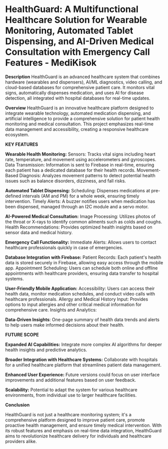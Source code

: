# HealthGuard: A Multifunctional Healthcare Solution for Wearable Monitoring, Automated Tablet Dispensing, and AI-Driven Medical Consultation with Emergency Call Features - MediKisok


**Description**
HealthGuard is an advanced healthcare system that combines hardware (wearables and dispensers), AI/ML diagnostics, video calling, and cloud-based databases for comprehensive patient care. It monitors vital signs, automatically dispenses medication, and uses AI for disease detection, all integrated with hospital databases for real-time updates.


**Overview**
HealthGuard is an innovative healthcare platform designed to integrate wearable technology, automated medication dispensing, and artificial intelligence to provide a comprehensive solution for patient health monitoring and medical consultation. This project emphasizes real-time data management and accessibility, creating a responsive healthcare ecosystem.


**KEY FEATURES**

**Wearable Health Monitoring:**
Sensors: Tracks vital signs including heart rate, temperature, and movement using accelerometers and gyroscopes.
Data Transmission: Information is sent to Firebase in real-time, ensuring each patient has a dedicated database for their health records.
Movement-Based Diagnosis: Analyzes movement patterns to detect potential health issues such as balance disorders, dizziness, and fall risks.

**Automated Tablet Dispensing:**
Scheduling: Dispenses medications at pre-defined intervals (AM and PM) for a whole week, ensuring timely intervention.
Timely Alerts: A buzzer notifies users when medication has been dispensed, managed through an I2C module and a servo motor.

**AI-Powered Medical Consultation:**
Image Processing: Utilizes photos of the throat or X-rays to identify common ailments such as colds and coughs.
Health Recommendations: Provides optimized health insights based on sensor data and medical history.

**Emergency Call Functionality:**
Immediate Alerts: Allows users to contact healthcare professionals quickly in case of emergencies.

**Database Integration with Firebase:**
Patient Records: Each patient's health data is stored securely in Firebase, allowing easy access through the mobile app.
Appointment Scheduling: Users can schedule both online and offline appointments with healthcare providers, ensuring data transfer to hospital systems.

**User-Friendly Mobile Application:**
Accessibility: Users can access their health data, monitor medication schedules, and conduct video calls with healthcare professionals.
Allergy and Medical History Input: Provides options to input allergies and other critical medical information for comprehensive care.
Insights and Analytics:

**Data-Driven Insights**: One-page summary of health data trends and alerts to help users make informed decisions about their health.


**FUTURE SCOPE**

**Expanded AI Capabilities:** Integrate more complex AI algorithms for deeper health insights and predictive analytics.

**Broader Integration with Healthcare Systems:** Collaborate with hospitals for a unified healthcare platform that streamlines patient data management.

**Enhanced User Experience:** Future versions could focus on user interface improvements and additional features based on user feedback.

**Scalability:** Potential to adapt the system for various healthcare environments, from individual use to larger healthcare facilities.

**Conclusion**

HealthGuard is not just a healthcare monitoring system; it's a comprehensive platform designed to improve patient care, promote proactive health management, and ensure timely medical intervention. With its robust features and emphasis on real-time data integration, HealthGuard aims to revolutionize healthcare delivery for individuals and healthcare providers alike.
